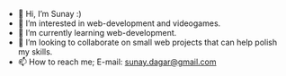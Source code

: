 - 👋 Hi, I’m Sunay :)
- 👀 I’m interested in web-development and videogames.
- 🌱 I’m currently learning web-development.
- 💞️ I’m looking to collaborate on small web projects that can help polish my skills.
- 📫 How to reach me; E-mail: sunay.dagar@gmail.com

<!---
suzzy-dszy/suzzy-dszy is a ✨ special ✨ repository because its `README.md` (this file) appears on your GitHub profile.
You can click the Preview link to take a look at your changes.
--->

